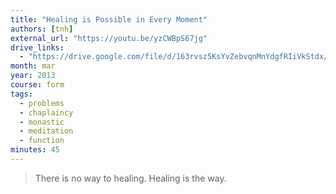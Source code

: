 ```yaml
---
title: "Healing is Possible in Every Moment"
authors: [tnh]
external_url: "https://youtu.be/yzCWBpS67jg"
drive_links:
  - "https://drive.google.com/file/d/163rvsz5KsYvZebvqnMnYdgfRIiVkStdx/view?usp=drivesdk"
month: mar
year: 2013
course: form
tags:
  - problems
  - chaplaincy
  - monastic
  - meditation
  - function
minutes: 45
---
```


> There is no way to healing. Healing is the way.
